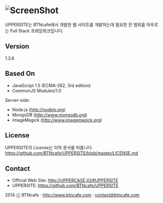 ![ScreenShot](http://uppercase.io/UPPERCASE.IO.OfficialSite/R/UPPERSITE/logo.png)
=========
UPPERSITE는 BTNcafe에서 개발한 웹 사이트를 개발하는데 필요한 전 범위를 아우르는 Full Stack 프레임워크입니다.

Version
-------
1.3.6

Based On
--------
- JavaScript 1.5 (ECMA-262, 3rd edition)
- CommonJS Modules/1.0

Server-side:
- Node.js (http://nodejs.org)
- MongoDB (http://www.mongodb.org)
- ImageMagick (http://www.imagemagick.org)

License
-------
UPPERSITE의 License는 이하 문서를 따릅니다.
https://github.com/BTNcafe/UPPERSITE/blob/master/LICENSE.md

Contact
-------
- Official Web Site: http://UPPERCASE.IO/#UPPERSITE
- UPPERSITE: https://github.com/BTNcafe/UPPERSITE

2014 ⓒ BTNcafe · http://www.btncafe.com · contact@btncafe.com
